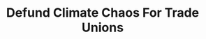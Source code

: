 ---
layout: page
tags: []
title: Defund Climate Chaos For Trade Unions
top_image: ''
top_quote: ''
image: ''
credits: ''
permalink: tu
summary: ''
share:
  whatsapp: ''
  text: ''
  tweet: ''
logo: ''
logo_square: ''
invert: even
header:
  text: |-
    # Defund Climate Chaos for Trade Unions

    The UK is in crisis. Right now, people nationwide are struggling to get by on stagnant wages, which haven’t risen to meet inflation rates nor handle a cost of living crisis. Fair pay, affordable bills, enough to eat and a decent place to live - these aren’t luxuries - they are our rights.

    Alongside this, our climate is breaking down as the world faces extreme heatwaves, droughts, fires, and floods. At the heart of these crises is a rigged finance system. We can’t rely on the establishment to solve our problems. It’s up to us in every workplace and every community.

    It is time for Trade Unions, Climate Justice campaigners and communities to work closer together. With the growing discontent across society about the Cost of Living Crisis and the wave of strikes happening across the UK, we must seize the opportunity to build alliances and a mass movement working for better lives for all and protect our natural resources and planet.

    {% include an-email-only-form.html endpoint="https://actionnetwork.org/api/v2/petitions/e0c7e2f4-925f-448c-9558-57c1997b5408/signatures" jump="actions" %}
  buttons: []
  border_bottom:
    image: ''
    reflect: false
blocks:
- map: false
  text: ''
  id: ''
  buttons: []
  decoration: ''
  background_image: ''

---